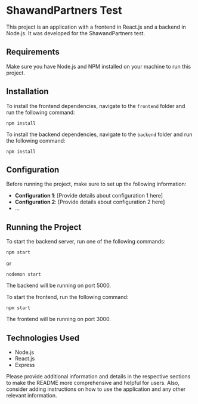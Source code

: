 # ShawandPartners Test

This project is an application with a frontend in React.js and a backend in Node.js. It was developed for the ShawandPartners test.

## Requirements

Make sure you have Node.js and NPM installed on your machine to run this project.

## Installation

To install the frontend dependencies, navigate to the `frontend` folder and run the following command:

```
npm install
```

To install the backend dependencies, navigate to the `backend` folder and run the following command:

```
npm install
```

## Configuration

Before running the project, make sure to set up the following information:

- **Configuration 1**: [Provide details about configuration 1 here]
- **Configuration 2**: [Provide details about configuration 2 here]
- ...

## Running the Project

To start the backend server, run one of the following commands:

```
npm start
```

or

```
nodemon start
```

The backend will be running on port 5000.

To start the frontend, run the following command:

```
npm start
```

The frontend will be running on port 3000.

## Technologies Used

- Node.js
- React.js
- Express

Please provide additional information and details in the respective sections to make the README more comprehensive and helpful for users. Also, consider adding instructions on how to use the application and any other relevant information.
